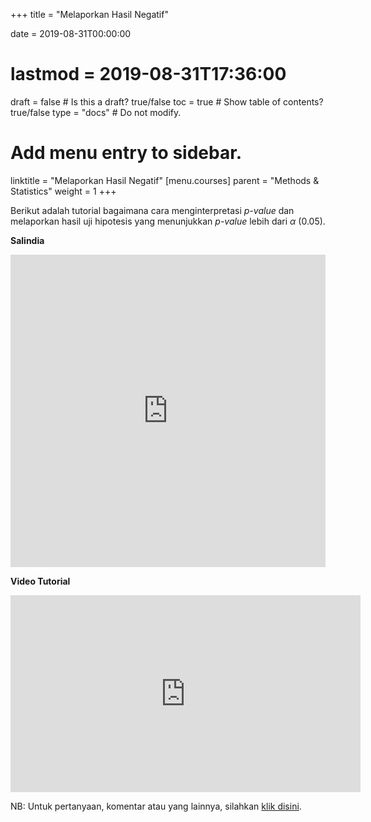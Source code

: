 +++
title = "Melaporkan Hasil Negatif"

date = 2019-08-31T00:00:00
# lastmod = 2019-08-31T17:36:00

draft = false  # Is this a draft? true/false
toc = true  # Show table of contents? true/false
type = "docs"  # Do not modify.

# Add menu entry to sidebar.
linktitle = "Melaporkan Hasil Negatif"
[menu.courses]
  parent = "Methods & Statistics"
  weight = 1
+++

Berikut adalah tutorial bagaimana cara menginterpretasi *p-value* dan melaporkan hasil uji hipotesis yang menunjukkan *p-value* lebih dari *α* (0.05).

**Salindia**

<iframe width="100%" height="500" src="https://hackmd.io/@ameliazein/hasil-negatif/" frameborder="0"></iframe>

**Video Tutorial**

<iframe width="560" height="315" src="https://www.youtube.com/embed/brDKVshvzl0" frameborder="0" allow="accelerometer; autoplay; encrypted-media; gyroscope; picture-in-picture" allowfullscreen></iframe>

NB: Untuk pertanyaan, komentar atau yang lainnya, silahkan [klik disini](https://rameliaz.github.io/post/qa-tutorial).

